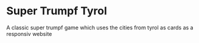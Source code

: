 Super Trumpf Tyrol
==================

A classic super trumpf game which uses the cities from tyrol as cards as a responsiv website
